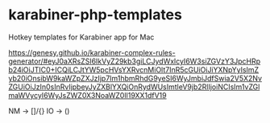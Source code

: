 # karabiner-php-templates
Hotkey templates for Karabiner app for Mac 


https://genesy.github.io/karabiner-complex-rules-generator/#eyJ0aXRsZSI6IkVyZ29kb3giLCJydWxlcyI6W3siZGVzY3JpcHRpb24iOiJTIC0+ICQiLCJtYW5pcHVsYXRvcnMiOlt7InR5cGUiOiJiYXNpYyIsImZyb20iOnsibW9kaWZpZXJzIjp7Im1hbmRhdG9yeSI6WyJmbiJdfSwia2V5X2NvZGUiOiJzIn0sInRvIjpbeyJyZXBlYXQiOnRydWUsImtleV9jb2RlIjoiNCIsIm1vZGlmaWVycyI6WyJsZWZ0X3NoaWZ0Il19XX1dfV19

NM -> []/{}
IO -> ()
